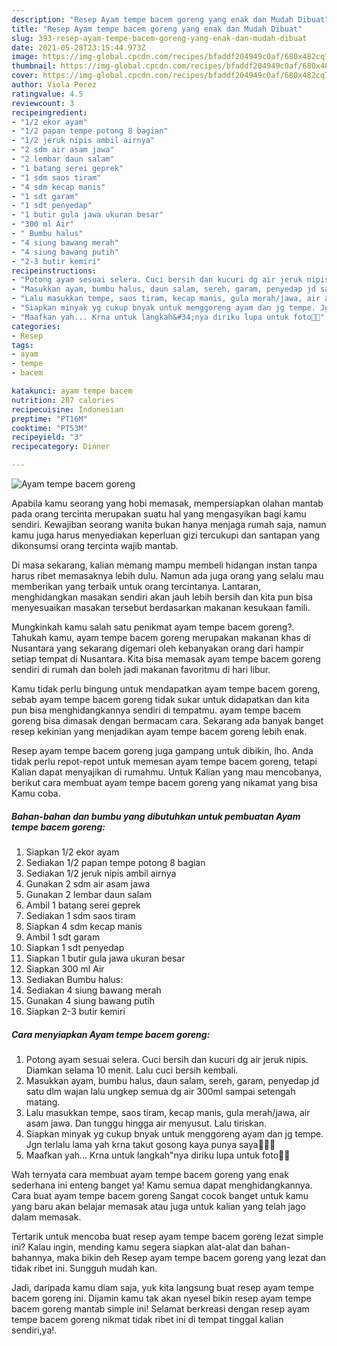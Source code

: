 ```yaml
---
description: "Resep Ayam tempe bacem goreng yang enak dan Mudah Dibuat"
title: "Resep Ayam tempe bacem goreng yang enak dan Mudah Dibuat"
slug: 393-resep-ayam-tempe-bacem-goreng-yang-enak-dan-mudah-dibuat
date: 2021-05-28T23:15:44.973Z
image: https://img-global.cpcdn.com/recipes/bfaddf204949c0af/680x482cq70/ayam-tempe-bacem-goreng-foto-resep-utama.jpg
thumbnail: https://img-global.cpcdn.com/recipes/bfaddf204949c0af/680x482cq70/ayam-tempe-bacem-goreng-foto-resep-utama.jpg
cover: https://img-global.cpcdn.com/recipes/bfaddf204949c0af/680x482cq70/ayam-tempe-bacem-goreng-foto-resep-utama.jpg
author: Viola Perez
ratingvalue: 4.5
reviewcount: 3
recipeingredient:
- "1/2 ekor ayam"
- "1/2 papan tempe potong 8 bagian"
- "1/2 jeruk nipis ambil airnya"
- "2 sdm air asam jawa"
- "2 lembar daun salam"
- "1 batang serei geprek"
- "1 sdm saos tiram"
- "4 sdm kecap manis"
- "1 sdt garam"
- "1 sdt penyedap"
- "1 butir gula jawa ukuran besar"
- "300 ml Air"
- " Bumbu halus"
- "4 siung bawang merah"
- "4 siung bawang putih"
- "2-3 butir kemiri"
recipeinstructions:
- "Potong ayam sesuai selera. Cuci bersih dan kucuri dg air jeruk nipis. Diamkan selama 10 menit. Lalu cuci bersih kembali."
- "Masukkan ayam, bumbu halus, daun salam, sereh, garam, penyedap jd satu dlm wajan lalu ungkep semua dg air 300ml sampai setengah matang."
- "Lalu masukkan tempe, saos tiram, kecap manis, gula merah/jawa, air asam jawa. Dan tunggu hingga air menyusut. Lalu tiriskan."
- "Siapkan minyak yg cukup bnyak untuk menggoreng ayam dan jg tempe. Jgn terlalu lama yah krna takut gosong kaya punya saya🤣🤣🤣"
- "Maafkan yah... Krna untuk langkah&#34;nya diriku lupa untuk foto🤣🤣"
categories:
- Resep
tags:
- ayam
- tempe
- bacem

katakunci: ayam tempe bacem 
nutrition: 287 calories
recipecuisine: Indonesian
preptime: "PT16M"
cooktime: "PT53M"
recipeyield: "3"
recipecategory: Dinner

---
```



![Ayam tempe bacem goreng](https://img-global.cpcdn.com/recipes/bfaddf204949c0af/680x482cq70/ayam-tempe-bacem-goreng-foto-resep-utama.jpg)

Apabila kamu seorang yang hobi memasak, mempersiapkan olahan mantab pada orang tercinta merupakan suatu hal yang mengasyikan bagi kamu sendiri. Kewajiban seorang  wanita bukan hanya menjaga rumah saja, namun kamu juga harus menyediakan keperluan gizi tercukupi dan santapan yang dikonsumsi orang tercinta wajib mantab.

Di masa  sekarang, kalian memang mampu membeli hidangan instan tanpa harus ribet memasaknya lebih dulu. Namun ada juga orang yang selalu mau memberikan yang terbaik untuk orang tercintanya. Lantaran, menghidangkan masakan sendiri akan jauh lebih bersih dan kita pun bisa menyesuaikan masakan tersebut berdasarkan makanan kesukaan famili. 



Mungkinkah kamu salah satu penikmat ayam tempe bacem goreng?. Tahukah kamu, ayam tempe bacem goreng merupakan makanan khas di Nusantara yang sekarang digemari oleh kebanyakan orang dari hampir setiap tempat di Nusantara. Kita bisa memasak ayam tempe bacem goreng sendiri di rumah dan boleh jadi makanan favoritmu di hari libur.

Kamu tidak perlu bingung untuk mendapatkan ayam tempe bacem goreng, sebab ayam tempe bacem goreng tidak sukar untuk didapatkan dan kita pun bisa menghidangkannya sendiri di tempatmu. ayam tempe bacem goreng bisa dimasak dengan bermacam cara. Sekarang ada banyak banget resep kekinian yang menjadikan ayam tempe bacem goreng lebih enak.

Resep ayam tempe bacem goreng juga gampang untuk dibikin, lho. Anda tidak perlu repot-repot untuk memesan ayam tempe bacem goreng, tetapi Kalian dapat menyajikan di rumahmu. Untuk Kalian yang mau mencobanya, berikut cara membuat ayam tempe bacem goreng yang nikamat yang bisa Kamu coba.

<!--inarticleads1-->

##### Bahan-bahan dan bumbu yang dibutuhkan untuk pembuatan Ayam tempe bacem goreng:

1. Siapkan 1/2 ekor ayam
1. Sediakan 1/2 papan tempe potong 8 bagian
1. Sediakan 1/2 jeruk nipis ambil airnya
1. Gunakan 2 sdm air asam jawa
1. Gunakan 2 lembar daun salam
1. Ambil 1 batang serei geprek
1. Sediakan 1 sdm saos tiram
1. Siapkan 4 sdm kecap manis
1. Ambil 1 sdt garam
1. Siapkan 1 sdt penyedap
1. Siapkan 1 butir gula jawa ukuran besar
1. Siapkan 300 ml Air
1. Sediakan  Bumbu halus:
1. Sediakan 4 siung bawang merah
1. Gunakan 4 siung bawang putih
1. Siapkan 2-3 butir kemiri




<!--inarticleads2-->

##### Cara menyiapkan Ayam tempe bacem goreng:

1. Potong ayam sesuai selera. Cuci bersih dan kucuri dg air jeruk nipis. Diamkan selama 10 menit. Lalu cuci bersih kembali.
1. Masukkan ayam, bumbu halus, daun salam, sereh, garam, penyedap jd satu dlm wajan lalu ungkep semua dg air 300ml sampai setengah matang.
1. Lalu masukkan tempe, saos tiram, kecap manis, gula merah/jawa, air asam jawa. Dan tunggu hingga air menyusut. Lalu tiriskan.
1. Siapkan minyak yg cukup bnyak untuk menggoreng ayam dan jg tempe. Jgn terlalu lama yah krna takut gosong kaya punya saya🤣🤣🤣
1. Maafkan yah... Krna untuk langkah&#34;nya diriku lupa untuk foto🤣🤣




Wah ternyata cara membuat ayam tempe bacem goreng yang enak sederhana ini enteng banget ya! Kamu semua dapat menghidangkannya. Cara buat ayam tempe bacem goreng Sangat cocok banget untuk kamu yang baru akan belajar memasak atau juga untuk kalian yang telah jago dalam memasak.

Tertarik untuk mencoba buat resep ayam tempe bacem goreng lezat simple ini? Kalau ingin, mending kamu segera siapkan alat-alat dan bahan-bahannya, maka bikin deh Resep ayam tempe bacem goreng yang lezat dan tidak ribet ini. Sungguh mudah kan. 

Jadi, daripada kamu diam saja, yuk kita langsung buat resep ayam tempe bacem goreng ini. Dijamin kamu tak akan nyesel bikin resep ayam tempe bacem goreng mantab simple ini! Selamat berkreasi dengan resep ayam tempe bacem goreng nikmat tidak ribet ini di tempat tinggal kalian sendiri,ya!.

